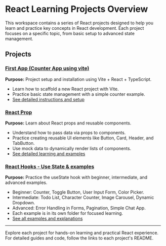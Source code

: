 # React Learning Projects Overview

This workspace contains a series of React projects designed to help you learn and practice key concepts in React development. Each project focuses on a specific topic, from basic setup to advanced state management.

## Projects

### [First App (Counter App using vite)](./rl-01-counter-app/README.md)
**Purpose:** Project setup and installation using Vite + React + TypeScript.
- Learn how to scaffold a new React project with Vite.
- Practice basic state management with a simple counter example.
- [See detailed instructions and setup](./rl-01-counter-app/README.md)

### [React Prop](./rl-02-react-prop/README.md)
**Purpose:** Learn about React props and reusable components.
- Understand how to pass data via props to components.
- Practice creating reusable UI elements like Button, Card, Header, and TabButton.
- Use mock data to dynamically render lists of components.
- [See detailed learning and examples](./rl-02-react-prop/README.md)

### [React Hooks - Use State & examples](./rl-03-usestate-practice/README.md)
**Purpose:** Practice the useState hook with beginner, intermediate, and advanced examples.
- Beginner: Counter, Toggle Button, User Input Form, Color Picker.
- Intermediate: Todo List, Character Counter, Image Carousel, Dynamic Dropdown.
- Advanced: Error Handling in Forms, Pagination, Simple Chat App.
- Each example is in its own folder for focused learning.
- [See all examples and explanations](./rl-03-usestate-practice/README.md)

---

Explore each project for hands-on learning and practical React experience. For detailed guides and code, follow the links to each project's README.
